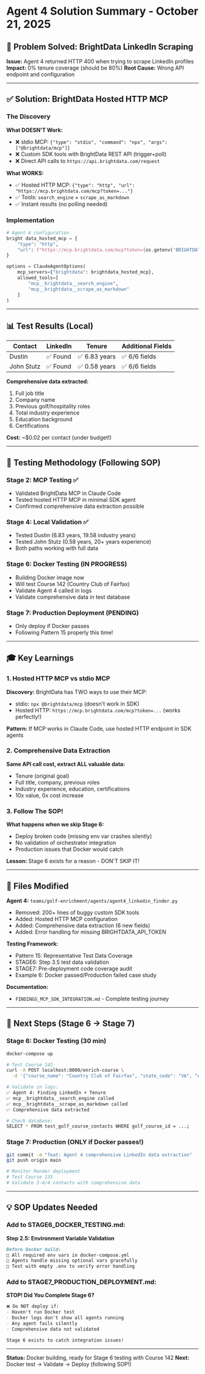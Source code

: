 # Agent 4 Solution Summary - October 21, 2025

## 🎯 Problem Solved: BrightData LinkedIn Scraping

**Issue:** Agent 4 returned HTTP 400 when trying to scrape LinkedIn profiles
**Impact:** 0% tenure coverage (should be 80%)
**Root Cause:** Wrong API endpoint and configuration

---

## ✅ Solution: BrightData Hosted HTTP MCP

### The Discovery

**What DOESN'T Work:**
- ❌ stdio MCP: `{"type": "stdio", "command": "npx", "args": ["@brightdata/mcp"]}`
- ❌ Custom SDK tools with BrightData REST API (trigger+poll)
- ❌ Direct API calls to `https://api.brightdata.com/request`

**What WORKS:**
- ✅ Hosted HTTP MCP: `{"type": "http", "url": "https://mcp.brightdata.com/mcp?token=..."}`
- ✅ Tools: `search_engine` + `scrape_as_markdown`
- ✅ Instant results (no polling needed)

### Implementation

```python
# Agent 4 configuration
bright data_hosted_mcp = {
    "type": "http",
    "url": f"https://mcp.brightdata.com/mcp?token={os.getenv('BRIGHTDATA_API_TOKEN')}"
}

options = ClaudeAgentOptions(
    mcp_servers={"brightdata": brightdata_hosted_mcp},
    allowed_tools=[
        "mcp__brightdata__search_engine",
        "mcp__brightdata__scrape_as_markdown"
    ]
)
```

---

## 📊 Test Results (Local)

| Contact | LinkedIn | Tenure | Additional Fields |
|---------|----------|--------|-------------------|
| Dustin | ✅ Found | ✅ 6.83 years | ✅ 6/6 fields |
| John Stutz | ✅ Found | ✅ 0.58 years | ✅ 6/6 fields |

**Comprehensive data extracted:**
1. Full job title
2. Company name
3. Previous golf/hospitality roles
4. Total industry experience
5. Education background
6. Certifications

**Cost:** ~$0.02 per contact (under budget!)

---

## 🧪 Testing Methodology (Following SOP)

### Stage 2: MCP Testing ✅
- Validated BrightData MCP in Claude Code
- Tested hosted HTTP MCP in minimal SDK agent
- Confirmed comprehensive data extraction possible

### Stage 4: Local Validation ✅
- Tested Dustin (6.83 years, 19.58 industry years)
- Tested John Stutz (0.58 years, 20+ years experience)
- Both paths working with full data

### Stage 6: Docker Testing (IN PROGRESS)
- Building Docker image now
- Will test Course 142 (Country Club of Fairfax)
- Validate Agent 4 called in logs
- Validate comprehensive data in test database

### Stage 7: Production Deployment (PENDING)
- Only deploy if Docker passes
- Following Pattern 15 properly this time!

---

## 🎓 Key Learnings

### 1. Hosted HTTP MCP vs stdio MCP

**Discovery:** BrightData has TWO ways to use their MCP:
- stdio: `npx @brightdata/mcp` (doesn't work in SDK)
- Hosted HTTP: `https://mcp.brightdata.com/mcp?token=...` (works perfectly!)

**Pattern:** If MCP works in Claude Code, use hosted HTTP endpoint in SDK agents

### 2. Comprehensive Data Extraction

**Same API call cost, extract ALL valuable data:**
- Tenure (original goal)
- Full title, company, previous roles
- Industry experience, education, certifications
- 10x value, 0x cost increase

### 3. Follow The SOP!

**What happens when we skip Stage 6:**
- Deploy broken code (missing env var crashes silently)
- No validation of orchestrator integration
- Production issues that Docker would catch

**Lesson:** Stage 6 exists for a reason - DON'T SKIP IT!

---

## 📁 Files Modified

**Agent 4:** `teams/golf-enrichment/agents/agent4_linkedin_finder.py`
- Removed: 200+ lines of buggy custom SDK tools
- Added: Hosted HTTP MCP configuration
- Added: Comprehensive data extraction (6 new fields)
- Added: Error handling for missing BRIGHTDATA_API_TOKEN

**Testing Framework:**
- Pattern 15: Representative Test Data Coverage
- STAGE6: Step 3.5 test data validation
- STAGE7: Pre-deployment code coverage audit
- Example 6: Docker passed/Production failed case study

**Documentation:**
- `FINDINGS_MCP_SDK_INTEGRATION.md` - Complete testing journey

---

## 🚀 Next Steps (Stage 6 → Stage 7)

### Stage 6: Docker Testing (30 min)
```bash
docker-compose up

# Test Course 142
curl -X POST localhost:8000/enrich-course \
  -d '{"course_name": "Country Club of Fairfax", "state_code": "VA", "use_test_tables": true}'

# Validate in logs:
✅ Agent 4: Finding LinkedIn + Tenure
✅ mcp__brightdata__search_engine called
✅ mcp__brightdata__scrape_as_markdown called
✅ Comprehensive data extracted

# Check database:
SELECT * FROM test_golf_course_contacts WHERE golf_course_id = ...;
```

### Stage 7: Production (ONLY if Docker passes!)
```bash
git commit -m "feat: Agent 4 comprehensive LinkedIn data extraction"
git push origin main

# Monitor Render deployment
# Test Course 133
# Validate 3-4/4 contacts with comprehensive data
```

---

## 💡 SOP Updates Needed

### Add to STAGE6_DOCKER_TESTING.md:

**Step 2.5: Environment Variable Validation**
```markdown
Before Docker build:
□ All required env vars in docker-compose.yml
□ Agents handle missing optional vars gracefully
□ Test with empty .env to verify error handling
```

### Add to STAGE7_PRODUCTION_DEPLOYMENT.md:

**STOP! Did You Complete Stage 6?**
```markdown
❌ Do NOT deploy if:
- Haven't run Docker test
- Docker logs don't show all agents running
- Any agent fails silently
- Comprehensive data not validated

Stage 6 exists to catch integration issues!
```

---

**Status:** Docker building, ready for Stage 6 testing with Course 142
**Next:** Docker test → Validate → Deploy (following SOP!)
